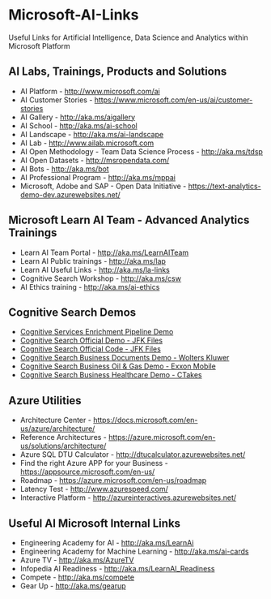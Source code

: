 # Microsoft-AI-Links
Useful Links for Artificial Intelligence, Data Science and Analytics within Microsoft Platform

## AI Labs, Trainings, Products and Solutions
+ AI Platform - http://www.microsoft.com/ai
+ AI Customer Stories - https://www.microsoft.com/en-us/ai/customer-stories 
+ AI Gallery - http://aka.ms/aigallery
+ AI School - http://aka.ms/ai-school
+ AI Landscape - http://aka.ms/ai-landscape
+ AI Lab - http://www.ailab.microsoft.com 
+ AI Open Methodology - Team Data Science Process - http://aka.ms/tdsp
+ AI Open Datasets - http://msropendata.com/
+ AI Bots - http://aka.ms/bot
+ AI Professional Program - http://aka.ms/mppai
+ Microsoft, Adobe and SAP - Open Data Initiative - https://text-analytics-demo-dev.azurewebsites.net/


## Microsoft Learn AI Team - Advanced Analytics Trainings
+ Learn AI Team Portal - http://aka.ms/LearnAITeam
+ Learn AI Public trainings - http://aka.ms/lap
+ Learn AI Useful Links - http://aka.ms/la-links
+ Cognitive Search Workshop - http://aka.ms/csw
+ AI Ethics training - http://aka.ms/ai-ethics

## Cognitive Search Demos
+ [Cognitive Services Enrichment Pipeline Demo](https://text-analytics-demo-dev.azurewebsites.net/)
+ [Cognitive Search Official Demo - JFK Files](https://jfk-demo.azurewebsites.net/)
+ [Cognitive Search Official Code - JFK Files](https://github.com/Microsoft/AzureSearch_JFK_Files)
+ [Cognitive Search Business Documents Demo - Wolters Kluwer](https://wolterskluwereap.azurewebsites.net/)
+ [Cognitive Search Business Oil & Gas Demo - Exxon Mobile](http://seismicsearch.azurewebsites.net/)
+ [Cognitive Search Business Healthcare Demo - CTakes](http://webmedsearch.azurewebsites.net/)

## Azure Utilities 
+ Architecture Center - https://docs.microsoft.com/en-us/azure/architecture/
+ Reference Architectures - https://azure.microsoft.com/en-us/solutions/architecture/
+ Azure SQL DTU Calculator - http://dtucalculator.azurewebsites.net/
+ Find the right Azure APP for your Business - https://appsource.microsoft.com/en-us/
+ Roadmap - https://azure.microsoft.com/en-us/roadmap
+ Latency Test - http://www.azurespeed.com/
+ Interactive Platform - http://azureinteractives.azurewebsites.net/

## Useful AI Microsoft Internal Links
+ Engineering Academy for AI - http://aka.ms/LearnAi
+ Engineering Academy for Machine Learning - http://aka.ms/ai-cards
+ Azure TV - http://aka.ms/AzureTV
+ Infopedia AI Readiness - http://aka.ms/LearnAI_Readiness
+ Compete - http://aka.ms/compete
+ Gear Up - http://aka.ms/gearup
